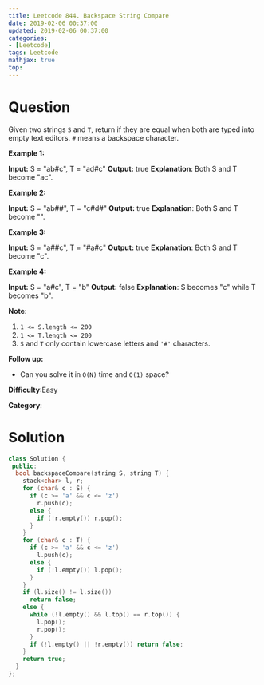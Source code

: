 ```yaml
---
title: Leetcode 844. Backspace String Compare
date: 2019-02-06 00:37:00
updated: 2019-02-06 00:37:00
categories: 
- [Leetcode]
tags: Leetcode
mathjax: true
top:
---
```


# Question

Given two strings `S` and  `T`, return if they are equal when both are typed into empty text editors.  `#`  means a backspace character.

**Example 1:**

**Input:** S = "ab#c", T = "ad#c"
**Output:** true **Explanation**: Both S and T become "ac".

**Example 2:**

**Input:** S = "ab##", T = "c#d#"
**Output:** true **Explanation**: Both S and T become "".

**Example 3:**

**Input:** S = "a##c", T = "#a#c"
**Output:** true **Explanation**: Both S and T become "c".

**Example 4:**

**Input:** S = "a#c", T = "b"
**Output:** false **Explanation**: S becomes "c" while T becomes "b".

**Note**:

1.  `1 <= S.length <= 200`
2.  `1 <= T.length <= 200`
3.  `S` and  `T`  only contain lowercase letters and  `'#'`  characters.

**Follow up:**

-   Can you solve it in  `O(N)`  time and  `O(1)`  space?

**Difficulty**:Easy

**Category**:

<!-- more -->

# Solution

```cpp
class Solution {
 public:
  bool backspaceCompare(string S, string T) {
    stack<char> l, r;
    for (char& c : S) {
      if (c >= 'a' && c <= 'z')
        r.push(c);
      else {
        if (!r.empty()) r.pop();
      }
    }
    for (char& c : T) {
      if (c >= 'a' && c <= 'z')
        l.push(c);
      else {
        if (!l.empty()) l.pop();
      }
    }
    if (l.size() != l.size())
      return false;
    else {
      while (!l.empty() && l.top() == r.top()) {
        l.pop();
        r.pop();
      }
      if (!l.empty() || !r.empty()) return false;
    }
    return true;
  }
};
```